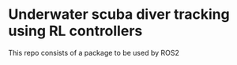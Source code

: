 # Underwater scuba diver tracking using RL controllers
This repo consists of a package to be used by ROS2 
